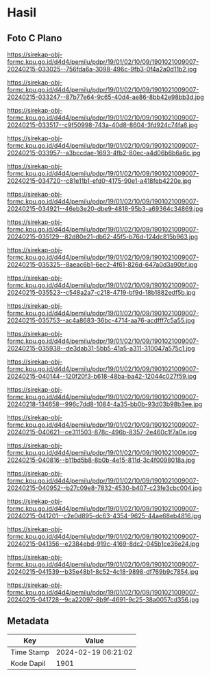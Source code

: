 # Hasil

## Foto C Plano

https://sirekap-obj-formc.kpu.go.id/d4d4/pemilu/pdpr/19/01/02/10/09/1901021009007-20240215-033025--756fda6a-3098-496c-9fb3-0f4a2a0d11b2.jpg

https://sirekap-obj-formc.kpu.go.id/d4d4/pemilu/pdpr/19/01/02/10/09/1901021009007-20240215-033247--87b77e64-9c65-40d4-ae86-8bb42e98bb3d.jpg

https://sirekap-obj-formc.kpu.go.id/d4d4/pemilu/pdpr/19/01/02/10/09/1901021009007-20240215-033517--c9f50998-743a-40d8-8604-3fd924c74fa8.jpg

https://sirekap-obj-formc.kpu.go.id/d4d4/pemilu/pdpr/19/01/02/10/09/1901021009007-20240215-033957--a3bccdae-1693-4fb2-80ec-a4d06b6b6a6c.jpg

https://sirekap-obj-formc.kpu.go.id/d4d4/pemilu/pdpr/19/01/02/10/09/1901021009007-20240215-034720--c81e11b1-efd0-4175-90e1-a418feb4220e.jpg

https://sirekap-obj-formc.kpu.go.id/d4d4/pemilu/pdpr/19/01/02/10/09/1901021009007-20240215-034921--46eb3e20-dbe9-4818-95b3-a69364c34869.jpg

https://sirekap-obj-formc.kpu.go.id/d4d4/pemilu/pdpr/19/01/02/10/09/1901021009007-20240215-035129--82d80e21-db62-45f5-b76d-124dc815b963.jpg

https://sirekap-obj-formc.kpu.go.id/d4d4/pemilu/pdpr/19/01/02/10/09/1901021009007-20240215-035325--8aeac6b1-6ec2-4f61-826d-647a0d3a90bf.jpg

https://sirekap-obj-formc.kpu.go.id/d4d4/pemilu/pdpr/19/01/02/10/09/1901021009007-20240215-035523--c548a2a7-c218-4719-bf9d-18b1882edf5b.jpg

https://sirekap-obj-formc.kpu.go.id/d4d4/pemilu/pdpr/19/01/02/10/09/1901021009007-20240215-035753--ac4a8683-36bc-4714-aa76-acdfff7c5a55.jpg

https://sirekap-obj-formc.kpu.go.id/d4d4/pemilu/pdpr/19/01/02/10/09/1901021009007-20240215-035938--de3dab31-5bb5-41a5-a311-310047a575c1.jpg

https://sirekap-obj-formc.kpu.go.id/d4d4/pemilu/pdpr/19/01/02/10/09/1901021009007-20240215-040144--120f20f3-b618-48ba-ba42-12044c027f59.jpg

https://sirekap-obj-formc.kpu.go.id/d4d4/pemilu/pdpr/19/01/02/10/09/1901021009007-20240218-134658--996c7dd8-1084-4a35-bb0b-93d03b98b3ee.jpg

https://sirekap-obj-formc.kpu.go.id/d4d4/pemilu/pdpr/19/01/02/10/09/1901021009007-20240215-040621--ce311503-878c-496b-8357-2e460c1f7a0e.jpg

https://sirekap-obj-formc.kpu.go.id/d4d4/pemilu/pdpr/19/01/02/10/09/1901021009007-20240215-040816--b11bd5b8-8b0b-4e15-811d-3c4f0098018a.jpg

https://sirekap-obj-formc.kpu.go.id/d4d4/pemilu/pdpr/19/01/02/10/09/1901021009007-20240215-040952--b27c09e8-7832-4530-b407-c23fe3cbc004.jpg

https://sirekap-obj-formc.kpu.go.id/d4d4/pemilu/pdpr/19/01/02/10/09/1901021009007-20240215-041201--c2e0d895-dc63-4354-9625-44ae68eb4816.jpg

https://sirekap-obj-formc.kpu.go.id/d4d4/pemilu/pdpr/19/01/02/10/09/1901021009007-20240215-041356--e2384ebd-919c-4169-8dc2-045b1ce36e24.jpg

https://sirekap-obj-formc.kpu.go.id/d4d4/pemilu/pdpr/19/01/02/10/09/1901021009007-20240215-041539--b35e48b1-8c52-4c18-9898-df769b9c7854.jpg

https://sirekap-obj-formc.kpu.go.id/d4d4/pemilu/pdpr/19/01/02/10/09/1901021009007-20240215-041728--9ca22097-8b9f-4691-9c25-38a0057cd356.jpg


## Metadata

| Key        | Value               |
| ---------- | ------------------- |
| Time Stamp | 2024-02-19 06:21:02 |
| Kode Dapil | 1901                |



